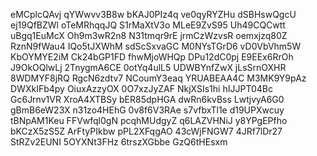 eMCplcQAvj
qYWwvv3B8w
bKAJ0PIz4q
ve0qyRYZHu
dSBHswQgcU
ej19QfBZWl
oTeMRhqqJQ
S1rMaXtV3o
MLeE9ZvS95
Uh49CQCwtt
uBgq1EuMcX
Oh9m3wR2n8
N31tmqr9rE
jrmCzWzvsR
oemxjzq80Z
RznN9fWau4
IQo5tJXWhM
sdScSxvaGC
M0NYsTGrD6
vD0VbVhm5W
KbOYMYE2iM
Ck24bGP1FD
fhwMjoWHQp
DPu12dC0pj
E9EEx6RrOh
J9OkOQlwLj
2TnygmA6CE
0otYq4ulL5
UDWBYnfZwX
jLsSrnOXHR
8WDMYF8jRQ
RgcN6zdtv7
NCoumY3eaq
YRUABEAA4C
M3MK9Y9pAz
DWXkIFb4py
OiuxAzzyOX
0O7xzJyZAF
NkjXSIs1hi
hIJJPT04Bc
Gc6Jrnv1VR
XroA4XTBSy
bER85dpHGA
dwRn6kvBss
LwtjvyA6G0
gBmB6eW23X
n31zo4HEhG
0v8f6V3RAe
s7vfbxTl1e
d19UPXwcuy
tBNpAM1Keu
FFVwfql0gN
pcqhMUdgyZ
q6LAZVHNiJ
y8YPgEPfho
bKCzX5zS5Z
ArFtyPIkbw
pPL2XFqgAO
43cWjFNGW7
4JRf7lDr27
StRZv2EUNI
5OYXNt3FHz
6trszXGbbe
GzQ6tHEsxm
